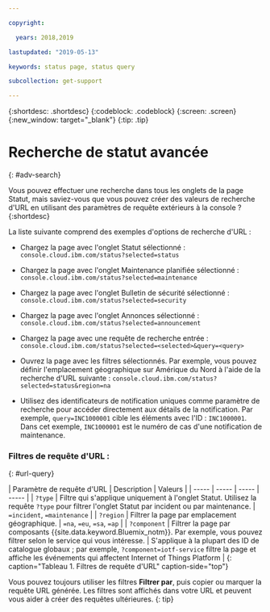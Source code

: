 ```yaml
---

copyright:

  years: 2018,2019

lastupdated: "2019-05-13"

keywords: status page, status query

subcollection: get-support

---
```


{:shortdesc: .shortdesc}
{:codeblock: .codeblock}
{:screen: .screen}
{:new_window: target="_blank"}
{:tip: .tip}

# Recherche de statut avancée
{: #adv-search}

Vous pouvez effectuer une recherche dans tous les onglets de la page Statut, mais saviez-vous que vous pouvez créer des valeurs de recherche d'URL en utilisant des paramètres de requête extérieurs à la console ?
{:shortdesc}

La liste suivante comprend des exemples d'options de recherche d'URL :

* Chargez la page avec l'onglet Statut sélectionné : `console.cloud.ibm.com/status?selected=status`
* Chargez la page avec l'onglet Maintenance planifiée sélectionné : `console.cloud.ibm.com/status?selected=maintenance`
* Chargez la page avec l'onglet Bulletin de sécurité sélectionné : `console.cloud.ibm.com/status?selected=security`
* Chargez la page avec l'onglet Annonces sélectionné : `console.cloud.ibm.com/status?selected=announcement`
* Chargez la page avec une requête de recherche entrée : `console.cloud.ibm.com/status?selected=<selected>&query=<query>`
* Ouvrez la page avec les filtres sélectionnés. Par exemple, vous pouvez définir l'emplacement géographique sur Amérique du Nord à l'aide de la recherche d'URL suivante : `console.cloud.ibm.com/status?selected=status&region=na`

* Utilisez des identificateurs de notification uniques comme paramètre de recherche pour accéder directement aux détails de la notification.  Par exemple, `query=INC1000001` cible les éléments avec l'ID : `INC1000001`. Dans cet exemple, `INC1000001` est le numéro de cas d'une notification de maintenance.

### Filtres de requête d'URL :
{: #url-query}

| Paramètre de requête d'URL | Description | Valeurs |
| ----- | ----- | ----- | ----- |
| `?type` | Filtre qui s'applique uniquement à l'onglet Statut. Utilisez la requête `?type` pour filtrer l'onglet Statut par incident ou par maintenance. | `=incident`, `=maintenance` |
| `?region` | Filtrer la page par emplacement géographique.  | `=na`, `=eu`, `=sa`, `=ap` |
| `?component` | Filtrer la page par composants {{site.data.keyword.Bluemix_notm}}. Par exemple, vous pouvez filtrer selon le service qui vous intéresse. | S'applique à la plupart des ID de catalogue globaux ; par exemple, `?component=iotf-service` filtre la page et affiche les événements qui affectent Internet of Things Platform  |
{: caption="Tableau 1. Filtres de requête d'URL" caption-side="top"}

Vous pouvez toujours utiliser les filtres **Filtrer par**, puis copier ou marquer la requête URL générée. Les filtres sont affichés dans votre URL et peuvent vous aider à créer des requêtes ultérieures.
{: tip}
